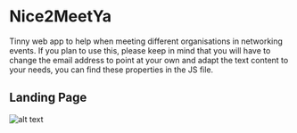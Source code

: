# Nice2MeetYa

Tinny web app to help when meeting different organisations in networking events. If you plan to use this, please keep in mind that you will have to change the email address to point at your own and adapt the text content to your needs, you can find these properties in the JS file.

## Landing Page

![alt text](https://github.com/jrodri06/Nice2MeetYa/blob/master/nice-2-meetya.png)
